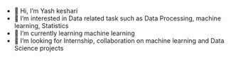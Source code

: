 - 👋 Hi, I’m Yash keshari
- 👀 I’m interested in Data related task such as Data Processing, machine learning, Statistics
- 🌱 I’m currently learning machine learning
- 💞️ I’m looking for Internship, collaboration on machine learning and Data Science projects

<!---
yash1314/yash1314 is a ✨ special ✨ repository because its `README.md` (this file) appears on your GitHub profile.
You can click the Preview link to take a look at your changes.
--->
